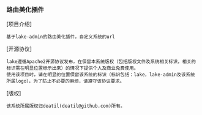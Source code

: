 ### 路由美化插件

[项目介绍]
```
基于lake-admin的路由美化插件，自定义系统的url
```

[开源协议]  
```
lake遵循Apache2开源协议发布，在保留本系统版权（包括版权文件及系统相关标识，相关的标识需在明显位置标示出来）的情况下提供个人及商业免费使用。  
使用该项目时，请在明显的位置保留该系统的标识（标识包括：lake，lake-admin及该系统所属logo），为了防止不必要的麻烦，请遵守该协议要求。
```

[版权]  
```
该系统所属版权归deatil(deatil@github.com)所有。
```